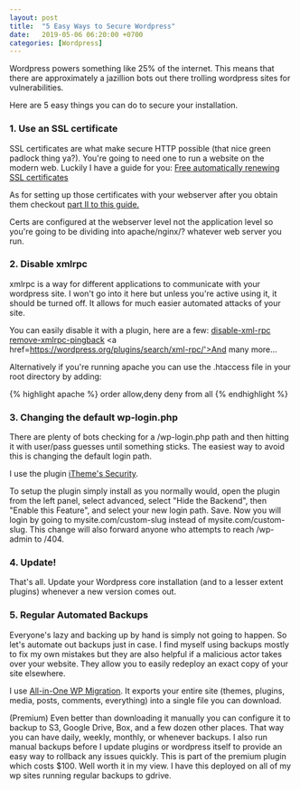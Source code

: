 ```yaml
---
layout: post
title:  "5 Easy Ways to Secure Wordpress"
date:   2019-05-06 06:20:00 +0700
categories: [Wordpress]
---
```


Wordpress powers something like 25% of the internet. This means that there are approximately a jazillion bots out there trolling wordpress sites for vulnerabilities. 

Here are 5 easy things you can do to secure your installation.

### 1. Use an SSL certificate

SSL certificates are what make secure HTTP possible (that nice green padlock thing ya?). You're going to need one to run a website on  the modern web. Luckily I have a guide for you:
<a href='/ssl/2019/05/02/free-ssl-certs.html'>Free automatically renewing SSL certificates</a>

As for setting up those certificates with your webserver after you obtain them checkout <a href='https://www.digicert.com/csr-ssl-installation/apache-openssl.htm'>part II to this guide.</a>

Certs are configured at the webserver level not the application level so you're going to be dividing into apache/nginx/? whatever web server you run.

### 2. Disable xmlrpc
xmlrpc is a way for different applications to communicate with your wordpress site. I won't go into it here but unless you're active using it, it should be turned off. It allows for much easier automated attacks of your site.

You can easily disable it with a plugin, here are a few:
<a href='https://wordpress.org/plugins/disable-xml-rpc/'>disable-xml-rpc</a>
<a href='https://wordpress.org/plugins/remove-xmlrpc-pingback-ping/'>remove-xmlrpc-pingback</a>
<a href=https://wordpress.org/plugins/search/xml-rpc/'>And many more...</a>

Alternatively if you're running apache you can use the .htaccess file in your root directory by adding:

{% highlight apache %}
<Files xmlrpc.php>
    order allow,deny
    deny from all
</Files>
{% endhighlight %}

### 3. Changing the default wp-login.php

There are plenty of bots checking for a /wp-login.php path and then hitting it with user/pass guesses until something sticks. The easiest way to avoid this is changing the default login path.

I use the plugin <a href='https://wordpress.org/plugins/better-wp-security/'>iTheme's Security</a>.

To setup the plugin simply install as you normally would, open the plugin from the left panel, select advanced, select "Hide the Backend", then "Enable this Feature", and select your new login path. Save. Now you will login by going to mysite.com/custom-slug instead of mysite.com/custom-slug. This change will also forward anyone who attempts to reach /wp-admin to /404.
### 4. Update!
That's all. Update your Wordpress core installation (and to a lesser extent plugins) whenever a new version comes out.

### 5. Regular Automated Backups

Everyone's lazy and backing up by hand is simply not going to happen. So let's automate out backups just in case. I find myself using backups mostly to fix my own mistakes but they are also helpful if a malicious actor takes over your website. They allow you to easily redeploy an exact copy of your site elsewhere.

I use <a href='https://wordpress.org/plugins/all-in-one-wp-migration/'>All-in-One WP Migration</a>. It exports your entire site (themes, plugins, media, posts, comments, everything) into a single file you can download. 

(Premium) Even better than downloading it manually you can configure it to backup to S3, Google Drive, Box, and a few dozen other places. That way you can have daily, weekly, monthly, or whenever backups. I also run manual backups before I update plugins or wordpress itself to provide an easy way to rollback any issues quickly.  This is part of the premium plugin which costs $100. Well worth it in my view. I have this deployed on all of my wp sites running regular backups to gdrive.


